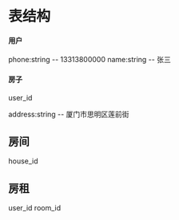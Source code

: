 # 表结构

#### 用户<user>
phone:string -- 13313800000
name:string -- 张三


#### 房子<house>
user_id<user>

address:string -- 厦门市思明区莲前街

## 房间<room>
house_id<house>

## 房租
user_id<user>
room_id<room>

## 
